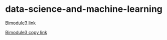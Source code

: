 # data-science-and-machine-learning

[Bimodule3 link](https://albags.github.io/data-science-and-machine-learning/biomodule3/Project3-final.slides.html#/)

[Bimodule3 copy link](https://albags.github.io/data-science-and-machine-learning/biomodule3/Project3-final-Copy1.slides.html#/)